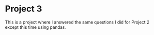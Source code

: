 # Project 3

This is a project where I answered the same questions I did for Project 2 except this time using pandas.
